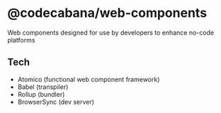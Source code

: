 # @codecabana/web-components

Web components designed for use by developers to enhance no-code platforms

## Tech

- Atomico (functional web component framework)
- Babel (transpiler)
- Rollup (bundler)
- BrowserSync (dev server)
